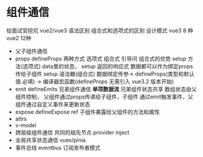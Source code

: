 # 组件通信
给面试官挖坑
vue2/vue3 语法区别
组合式和选项式的区别
设计模式
vue3 8 种 vue2 12种


- 父子组件通信
 - props defineProps 
   两种方式 选项式 组合式 引导问 组合式的优势
   setup 方法(选项式)  data里的状态， setup 返回的响应式
   数据都可以作为绑定props 传给子组件
   setup 语法糖(组合式)
   数据绑定传参-> defineProps(类型和默认值 必填) -> 编译器宏函数(defineProps 无需引入 
   vue3.2 版本开始)
 - emit defineEmits  兄弟组件通信
  **单项数据流** 兄弟组件状态共享 数组状态由父组件控制， 父组件通过props传递给子组件，子组件
  通过emit触发事件，父组件通过自定义事件来更新状态
 - expose defineExpose ref 
  子组件暴露给父组件的方法和属性
- attrs
- v-model
- 跨层级组件通信 共同的祖先节点
  provider inject
- 全局共享状态通信 vuex/pinia
- 事件总线 eventbus 订阅发布者模式